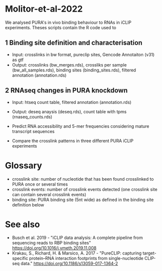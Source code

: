 # Molitor-et-al-2022

We analysed PURA's in vivo binding behaviour to RNAs in iCLIP experiments. Theses scripts contain the R code used to

## 1 Binding site definition and characterisation

+ Input: crosslinks in bw format, pureclip sites, Gencode Annotaiton (v31) as gtf
+ Output: crosslinks (bw_merges.rds), crossliks per sample (bw_all_samples.rds), binding sites (binding_sites.rds), filtered annotation (annotation.rds)

## 2 RNAseq changes in PURA knockdown
* Input: htseq count table, filtered annotation (annotation.rds)
* Output: deseq anaysis (deseq.rds), count table with tpms (rnaseq_counts.rds)



* Predict RNA accessibility and 5-mer frequencies considering mature transcript sequences
* Compare the crosslink patterns in three different PURA iCLIP experiments 


# Glossary

- crosslink site: number of nucleotide that has been found crosslinked to PURA once or several times
- crosslink events: number of crosslink events detected (one crosslink site can contain several crosslink events)
- binding site: PURA binding site (5nt wide) as defined in the binding site definition below

# See also

- Busch et al. 2019 - "iCLIP data analysis: A complete pipeline from sequencing reads to RBP binding sites" https://doi.org/10.1016/j.ymeth.2019.11.008
- Krakau, S., Richard, H. & Marsico, A. 2017 - "PureCLIP: capturing target-specific protein–RNA interaction footprints from single-nucleotide CLIP-seq data." https://doi.org/10.1186/s13059-017-1364-2
